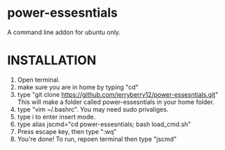 # power-essesntials
A command line addon for ubuntu only.
# INSTALLATION
1. Open terminal.
2. make sure you are in home by typing "cd"
3. type "git clone https://github.com/jerryberry12/power-essesntials.git" This will make a folder called power-essesntials in your home folder.
4. type "vim ~/.bashrc". You may need sudo privaliges.
5. type i to enter insert mode.
6. type alias jscmd="cd power-essesntials; bash load_cmd.sh"
7. Press escape key, then type ":wq"
8. You're done! To run, repoen terminal then type "jscmd"
